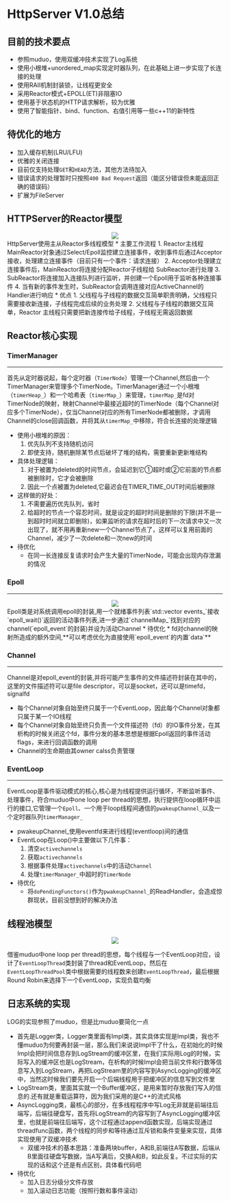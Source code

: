 # HttpServer V1.0总结

## 目前的技术要点
* 参照muduo，使用双缓冲技术实现了Log系统
* 使用小根堆+unordered_map实现定时器队列，在此基础上进一步实现了长连接的处理
* 使用RAII机制封装锁，让线程更安全
* 采用Reactor模式+EPOLL(ET)非阻塞IO
* 使用基于状态机的HTTP请求解析，较为优雅
* 使用了智能指针、bind、function、右值引用等一些c++11的新特性

## 待优化的地方
* 加入缓存机制(LRU/LFU)
* 优雅的关闭连接
* 目前仅支持处理`GET`和`HEAD`方法，其他方法待加入
* 错误请求的处理暂时只按照`400 Bad Request`返回（能区分错误但未能返回正确的错误码）
* 扩展为FileServer

## HTTPServer的Reactor模型
<div align=center><img src="https://s1.328888.xyz/2022/04/18/rhcx1.png"></div>
HttpServer使用主从Reactor多线程模型
* 主要工作流程
    1. Reactor主线程MainReactor对象通过Select/Epoll监控建立连接事件，收到事件后通过Acceptor接收，处理建立连接事件（目前只有一个事件：请求连接）
    2. Acceptor处理建立连接事件后，MainReactor将连接分配Reactor子线程给 SubReactor进行处理
    3. SubReactor将连接加入连接队列进行监听，并创建一个Epoll用于监听各种连接事件
    4. 当有新的事件发生时，SubReactor会调用连接对应ActiveChannel的Handler进行响应
* 优点
    1. 父线程与子线程的数据交互简单职责明确，父线程只需要接收新连接，子线程完成后续的业务处理
    2. 父线程与子线程的数据交互简单，Reactor 主线程只需要把新连接传给子线程，子线程无需返回数据

## Reactor核心实现
### TimerManager
---
首先从定时器说起，每个定时器（`TimerNode`）管理一个Channel,然后由一个TimerManager来管理多个TimerNode。TimerManager通过一个小根堆（`timerHeap_`）和一个哈希表（`timerMap_`）来管理，`timerMap_`是fd对TimerNode的映射，映射Channel中最接近超时的TimerNode（每个Channel对应多个TimerNode），仅当Channel对应的所有TimerNode都被删除，才调用Channel的close回调函数，并将其从`timerMap_`中移除，符合长连接的处理逻辑
* 使用小根堆的原因：
    1. 优先队列不支持随机访问
    2. 即使支持，随机删除某节点后破坏了堆的结构，需要重新更新堆结构
* 具体处理逻辑：
    1. 对于被置为deleted的时间节点，会延迟到它①超时或②它前面的节点都被删除时，它才会被删除
    2. 因此一个点被置为deleted,它最迟会在TIMER_TIME_OUT时间后被删除
* 这样做的好处：
    1. 不需要遍历优先队列，省时
    2. 给超时的节点一个容忍时间，就是设定的超时时间是删除的下限(并不是一到超时时间就立即删除)，如果监听的请求在超时后的下一次请求中又一次出现了，就不用再重新new一个Channel节点了，这样可以复用前面的Channel，减少了一次delete和一次new的时间
* 待优化
    * 在同一长连接反复请求时会产生大量的TimerNode，可能会出现内存泄漏的情况

### Epoll
---
<div align=center><img src="https://s1.328888.xyz/2022/04/18/rhlO3.png"></div>
Epoll类是对系统调用epoll的封装,用一个就绪事件列表`std::vector<epoll_event> events_`接收`epoll_wait()`返回的活动事件列表,进一步通过`channelMap_`找到对应的channel(`epoll_event`的封装)并设为活动Channel
* 待优化
    * fd对channel的映射所造成的额外空间,**可以考虑优化为直接使用`epoll_event`的内置`data`**


### Channel
---
Channel是对epoll_event的封装,并将可能产生事件的文件描述符封装在其中的，这里的文件描述符可以是file descriptor，可以是socket，还可以是timefd，signalfd
* 每个Channel对象自始至终只属于一个EventLoop，因此每个Channel对象都只属于某一个IO线程
* 每个Channel对象自始至终只负责一个文件描述符（fd）的IO事件分发，在其析构的时候关闭这个fd，事件分发的基本思想是根据Epoll返回的事件活动flags，来进行回调函数的调用
* Channel的生命期由其owner calss负责管理

### EventLoop
---
EventLoop是事件驱动模式的核心,核心是为线程提供运行循环，不断监听事件、处理事件，符合muduo中one loop per thread的思想，执行提供在loop循环中运行的接口,它管理一个`Epoll`、一个用于loop线程间通信的`pwakeupChannel_`以及一个定时器队列`timerManager_`
* pwakeupChannel_使用eventfd来进行线程(eventloop)间的通信
* EventLoop在Loop()中主要做以下几件事：
    1. 清空`activechannels`
    2. 获取`activechannels`
    3. 根据事件处理`activechannels`中的活动`Channel`
    4. 处理`timerManager_`中超时的`TimerNode`
* 待优化
    * 将`doPendingFunctors()`作为`pwakeupChannel_`的ReadHandler，会造成惊群现状，目前没想到好的解决办法

## 线程池模型
<div align=center><img src="https://s1.328888.xyz/2022/04/18/rhKNO.png"></div>

借鉴muduo中one loop per thread的思想，每个线程与一个EventLoop对应，设计了`EventLoopThread`类封装了thread和EventLoop，然后在`EventLoopThreadPool`类中根据需要的线程数来创建`EventLoopThread`，最后根据Round Robin来选择下一个EventLoop，实现负载均衡

## 日志系统的实现
LOG的实现参照了muduo，但是比muduo要简化一点
* 首先是Logger类，Logger类里面有Impl类，其实具体实现是Impl类，我也不懂muduo为何要再封装一层，那么我们来说说Impl干了什么，在初始化的时候Impl会把时间信息存到LogStream的缓冲区里，在我们实际用Log的时候，实际写入的缓冲区也是LogStream，在析构的时候Impl会把当前文件和行数等信息写入到LogStream，再把LogStream里的内容写到AsyncLogging的缓冲区中，当然这时候我们要先开启一个后端线程用于把缓冲区的信息写到文件里
* LogStream类，里面其实就一个Buffer缓冲区，是用来暂时存放我们写入的信息的.还有就是重载运算符，因为我们采用的是C++的流式风格
* AsyncLogging类，最核心的部分，在多线程程序中写Log无非就是前端往后端写，后端往硬盘写，首先将LogStream的内容写到了AsyncLogging缓冲区里，也就是前端往后端写，这个过程通过append函数实现，后端实现通过threadfunc函数，两个线程的同步和等待通过互斥锁和条件变量来实现，具体实现使用了双缓冲技术
    * 双缓冲技术的基本思路：准备两块buffer，A和B,前端往A写数据，后端从B里面往硬盘写数据，当A写满后，交换A和B，如此反复。不过实际的实现的话和这个还是有点区别，具体看代码吧
* 待优化
    * 加入日志分级分文件存放
    * 加入滚动日志功能（按照行数和事件滚动）